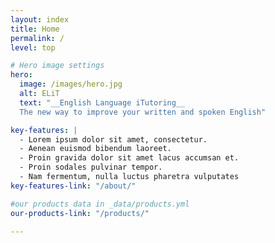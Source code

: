 ```yaml
---
layout: index
title: Home
permalink: /
level: top

# Hero image settings
hero:
  image: /images/hero.jpg
  alt: ELiT
  text: "__English Language iTutoring__  
  The new way to improve your written and spoken English"

key-features: |
  - Lorem ipsum dolor sit amet, consectetur.
  - Aenean euismod bibendum laoreet.
  - Proin gravida dolor sit amet lacus accumsan et.
  - Proin sodales pulvinar tempor.
  - Nam fermentum, nulla luctus pharetra vulputates
key-features-link: "/about/"

#our products data in _data/products.yml
our-products-link: "/products/"

---
```

